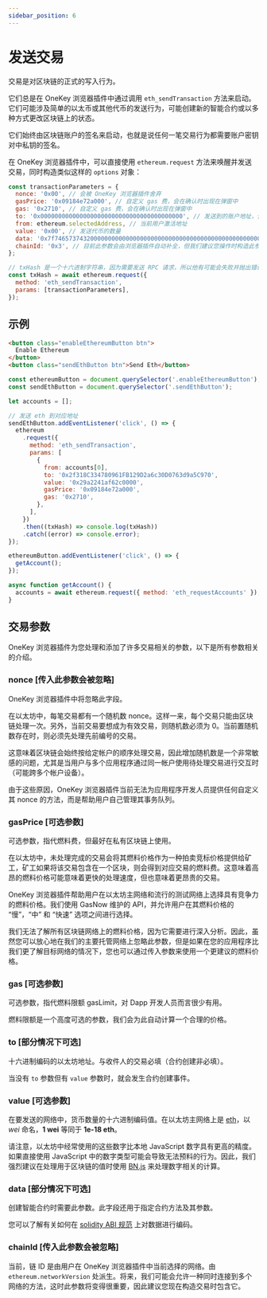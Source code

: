 ```yaml
---
sidebar_position: 6
---
```


# 发送交易

交易是对区块链的正式的写入行为。

它们总是在 OneKey 浏览器插件中通过调用 `eth_sendTransaction` 方法来启动。它们可能涉及简单的以太币或其他代币的发送行为，可能创建新的智能合约或以多种方式更改区块链上的状态。

它们始终由区块链账户的签名来启动，也就是说任何一笔交易行为都需要账户密钥对中私钥的签名。

在 OneKey 浏览器插件中，可以直接使用 `ethereum.request` 方法来唤醒并发送交易，同时构造类似这样的 `options` 对象：

```javascript
const transactionParameters = {
  nonce: '0x00', // 会被 OneKey 浏览器插件舍弃
  gasPrice: '0x09184e72a000', // 自定义 gas 费，会在确认时出现在弹窗中
  gas: '0x2710', // 自定义 gas 费，会在确认时出现在弹窗中
  to: '0x0000000000000000000000000000000000000000', // 发送到的账户地址，合约交易处理时可不填，普通交易必填
  from: ethereum.selectedAddress, // 当前用户激活地址
  value: '0x00', // 发送代币的数量
  data: '0x7f7465737432000000000000000000000000000000000000000000000000000000600057', // 可选参数，但是初始化合约时需要此内容
  chainId: '0x3', // 目前此参数会由浏览器插件自动补全，但我们建议您操作时构造此参数
};

// txHash 是一个十六进制字符串，因为需要发送 RPC 请求，所以他有可能会失败并抛出错误
const txHash = await ethereum.request({
  method: 'eth_sendTransaction',
  params: [transactionParameters],
});
```

## 示例

```html
<button class="enableEthereumButton btn">
  Enable Ethereum
</button>
<button class="sendEthButton btn">Send Eth</button>
```

```javascript
const ethereumButton = document.querySelector('.enableEthereumButton');
const sendEthButton = document.querySelector('.sendEthButton');

let accounts = [];

// 发送 eth 到对应地址
sendEthButton.addEventListener('click', () => {
  ethereum
    .request({
      method: 'eth_sendTransaction',
      params: [
        {
          from: accounts[0],
          to: '0x2f318C334780961FB129D2a6c30D0763d9a5C970',
          value: '0x29a2241af62c0000',
          gasPrice: '0x09184e72a000',
          gas: '0x2710',
        },
      ],
    })
    .then((txHash) => console.log(txHash))
    .catch((error) => console.error);
});

ethereumButton.addEventListener('click', () => {
  getAccount();
});

async function getAccount() {
  accounts = await ethereum.request({ method: 'eth_requestAccounts' });
}
```

## 交易参数

OneKey 浏览器插件为您处理和添加了许多交易相关的参数，以下是所有参数相关的介绍。

### nonce [传入此参数会被忽略]

OneKey 浏览器插件中将忽略此字段。

在以太坊中，每笔交易都有一个随机数 nonce。这样一来，每个交易只能由区块链处理一次。另外，当前交易要想成为有效交易，则随机数必须为 0。当前置随机数存在时，则必须先处理先前编号的交易。

这意味着区块链会始终按给定帐户的顺序处理交易，因此增加随机数是一个非常敏感的问题，尤其是当用户与多个应用程序通过同一帐户使用待处理交易进行交互时（可能跨多个帐户设备）。

由于这些原因，OneKey 浏览器插件当前无法为应用程序开发人员提供任何自定义其 nonce 的方法，而是帮助用户自己管理其事务队列。

### gasPrice [可选参数]

可选参数，指代燃料费，但最好在私有区块链上使用。

在以太坊中，未处理完成的交易会将其燃料价格作为一种拍卖竞标价格提供给矿工，矿工如果将该交易包含在一个区块，则会得到对应交易的燃料费。这意味着高昂的燃料价格可能意味着更快的处理速度，但也意味着更昂贵的交易。

OneKey 浏览器插件帮助用户在以太坊主网络和流行的测试网络上选择具有竞争力的燃料价格。我们使用 GasNow 维护的 API，并允许用户在其燃料价格的 “慢”，“中” 和 “快速” 选项之间进行选择。

我们无法了解所有区块链网络上的燃料价格，因为它需要进行深入分析。因此，虽然您可以放心地在我们的主要托管网络上忽略此参数，但是如果在您的应用程序比我们更了解目标网络的情况下，您也可以通过传入参数来使用一个更建议的燃料价格。

### gas [可选参数]

可选参数，指代燃料限额 gasLimit，对 Dapp 开发人员而言很少有用。

燃料限额是一个高度可选的参数，我们会为此自动计算一个合理的价格。

### to [部分情况下可选]

十六进制编码的以太坊地址。与收件人的交易必填（合约创建非必填）。

当没有 `to` 参数但有 `value` 参数时，就会发生合约创建事件。

### value [可选参数]

在要发送的网络中，货币数量的十六进制编码值。在以太坊主网络上是 [eth](https://www.ethereum.org/eth)，以 _wei_ 命名，**1 wei** 等同于 **1e-18 eth**。

请注意，以太坊中经常使用的这些数字比本地 JavaScript 数字具有更高的精度。如果直接使用 JavaScript 中的数字类型可能会导致无法预料的行为。因此，我们强烈建议在处理用于区块链的值时使用 [BN.js](https://github.com/indutny/bn.js/) 来处理数字相关的计算。

### data [部分情况下可选]

创建智能合约时需要此参数。此字段还用于指定合约方法及其参数。

您可以了解有关如何在 [solidity ABI 规范](https://solidity.readthedocs.io/en/develop/abi-spec.html) 上对数据进行编码。

### chainId [传入此参数会被忽略]

当前，链 ID 是由用户在 OneKey 浏览器插件中当前选择的网络。由 `ethereum.networkVersion` 处派生。将来，我们可能会允许一种同时连接到多个网络的方法，这时此参数将变得很重要，因此建议您现在构造交易时包含它。
